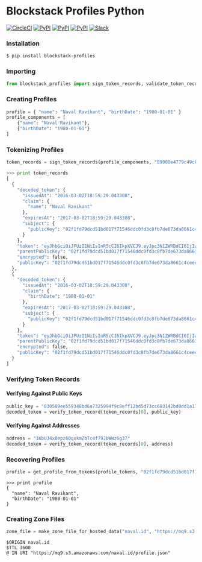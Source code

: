 # Blockstack Profiles Python

[![CircleCI](https://img.shields.io/circleci/project/blockstack/blockstack-profiles-py/master.svg)](https://circleci.com/gh/blockstack/blockstack-profiles-py)
[![PyPI](https://img.shields.io/pypi/v/blockstack-profiles.svg)](https://pypi.python.org/pypi/blockstack-profiles/)
[![PyPI](https://img.shields.io/pypi/dm/blockstack-profiles.svg)](https://pypi.python.org/pypi/blockstack-profiles/)
[![PyPI](https://img.shields.io/pypi/l/blockstack-profiles.svg)](https://pypi.python.org/pypi/blockstack-profiles/)
[![Slack](http://slack.blockstack.org/badge.svg)](http://slack.blockstack.org/)

### Installation

```bash
$ pip install blockstack-profiles
```

### Importing

```python
from blockstack_profiles import sign_token_records, validate_token_record, get_profile_from_tokens, make_zone_file_for_hosted_data
```

### Creating Profiles

```python
profile = { "name": "Naval Ravikant", "birthDate": "1980-01-01" }
profile_components = [
    {"name": "Naval Ravikant"},
    {"birthDate": "1980-01-01"}
]
```

### Tokenizing Profiles

```python
token_records = sign_token_records(profile_components, "89088e4779c49c8c3210caae38df06193359417036d87d3cc8888dcfe579905701")
```

```python
>>> print token_records
[
  {
    "decoded_token": {
      "issuedAt": "2016-03-02T18:59:29.043308", 
      "claim": {
        "name": "Naval Ravikant"
      }, 
      "expiresAt": "2017-03-02T18:59:29.043308", 
      "subject": {
        "publicKey": "02f1fd79dcd51bd017f71546ddc0fd3c8fb7de673da8661c4ceec0463dc991cc7e"
      }
    }, 
    "token": "eyJhbGciOiJFUzI1NiIsInR5cCI6IkpXVCJ9.eyJpc3N1ZWRBdCI6IjIwMTYtMDMtMDJUMTg6NTk6MjkuMDQzMzA4IiwiY2xhaW0iOnsibmFtZSI6Ik5hdmFsIFJhdmlrYW50In0sImV4cGlyZXNBdCI6IjIwMTctMDMtMDJUMTg6NTk6MjkuMDQzMzA4Iiwic3ViamVjdCI6eyJwdWJsaWNLZXkiOiIwM2U5OTUzY2IxODRiMGMyNTNlMWM1YTk2ZGY0Y2I5OTMzYmY4OWVkMmRmNWJkNzliMDJmNzFjY2ZlNWVjNTAyNjgifX0.0qQbEXTsDSbswL2qfMVzMuYU503ddfclXz3ict1rh85arXX47DW51814n1OFOAzjGoeDvsQXpfG3hB2dMHuIEw", 
    "parentPublicKey": "02f1fd79dcd51bd017f71546ddc0fd3c8fb7de673da8661c4ceec0463dc991cc7e", 
    "encrypted": false, 
    "publicKey": "02f1fd79dcd51bd017f71546ddc0fd3c8fb7de673da8661c4ceec0463dc991cc7e"
  }, 
  {
    "decoded_token": {
      "issuedAt": "2016-03-02T18:59:29.043308", 
      "claim": {
        "birthDate": "1980-01-01"
      }, 
      "expiresAt": "2017-03-02T18:59:29.043308", 
      "subject": {
        "publicKey": "02f1fd79dcd51bd017f71546ddc0fd3c8fb7de673da8661c4ceec0463dc991cc7e"
      }
    }, 
    "token": "eyJhbGciOiJFUzI1NiIsInR5cCI6IkpXVCJ9.eyJpc3N1ZWRBdCI6IjIwMTYtMDMtMDJUMTg6NTk6MjkuMDQzMzA4IiwiY2xhaW0iOnsiYmlydGhEYXRlIjoiMTk4MC0wMS0wMSJ9LCJleHBpcmVzQXQiOiIyMDE3LTAzLTAyVDE4OjU5OjI5LjA0MzMwOCIsInN1YmplY3QiOnsicHVibGljS2V5IjoiMDNlOTk1M2NiMTg0YjBjMjUzZTFjNWE5NmRmNGNiOTkzM2JmODllZDJkZjViZDc5YjAyZjcxY2NmZTVlYzUwMjY4In19.m-v3mrPtXaNSltBvWfOLnpPerIxJhQQOt0-x-Lyw1A-iGp_dq8TPLrYGqo4UfcBfqva52-N5eSCN6c1pKgSLDQ", 
    "parentPublicKey": "02f1fd79dcd51bd017f71546ddc0fd3c8fb7de673da8661c4ceec0463dc991cc7e", 
    "encrypted": false, 
    "publicKey": "02f1fd79dcd51bd017f71546ddc0fd3c8fb7de673da8661c4ceec0463dc991cc7e"
  }
]
```

### Verifying Token Records

#### Verifying Against Public Keys

```python
public_key = "030589ee559348bd6a7325994f9c8eff12bd5d73cc683142bd0dd1a17abc99b0dc"
decoded_token = verify_token_record(token_records[0], public_key)
```

#### Verifying Against Addresses

```python
address = "1KbUJ4x8epz6QqxkmZbTc4f79JbWWz6g37"
decoded_token = verify_token_record(token_records[0], address)
```

### Recovering Profiles

```python
profile = get_profile_from_tokens(profile_tokens, "02f1fd79dcd51bd017f71546ddc0fd3c8fb7de673da8661c4ceec0463dc991cc7e")
```

```
>>> print profile
{
  "name": "Naval Ravikant", 
  "birthDate": "1980-01-01"
}
```

### Creating Zone Files

```python
zone_file = make_zone_file_for_hosted_data("naval.id", "https://mq9.s3.amazonaws.com/naval.id/profile.json")
```

```
$ORIGIN naval.id
$TTL 3600
@ IN URI "https://mq9.s3.amazonaws.com/naval.id/profile.json"
```
